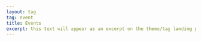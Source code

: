 ```yaml
---
layout: tag
tag: event
title: Events
excerpt: this text will appear as an excerpt on the theme/tag landing page
---
```

